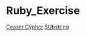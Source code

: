 # Ruby_Exercise
[Ceaser Cypher](https://github.com/Mist57/ruby_exercise/blob/main/ceaser_cipher.rb)
[SUbstring](https://github.com/Mist57/ruby_exercise/blob/main/substring.rb)
